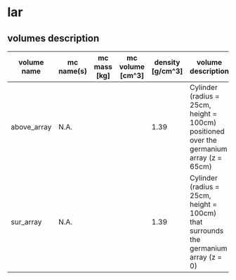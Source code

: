 # lar

## volumes description

| volume name | mc name(s) | mc mass [kg] | mc volume [cm^3] | density [g/cm^3]  | volume description | notes |
| ----------- | ---------- | ------------ | ---------------- | ----------------- | ------------------ | ----- |
| above_array | N.A.       |              |                  | 1.39              | Cylinder (radius = 25cm, height = 100cm) positioned over the germanium array (z = 65cm) |       |
| sur_array   | N.A.       |              |                  | 1.39              | Cylinder (radius = 25cm, height = 100cm) that surrounds the germanium array (z = 0) |       |
